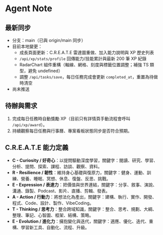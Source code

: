# Agent Note

## 最新同步
- 分支：main（已與 origin/main 同步）
- 目前本地變更：
  - 成長頁面更新：C.R.E.A.T.E 雷達圖重做、加入能力說明與 XP 歷史列表
  - `/api/xp/stats/profile` 回傳能力/技能累計與最新 200 筆 XP 紀錄
  - RadarChart 組件重構（軸線、網格、刻度與標籤位置調整；補強 TS 類型，避免 undefined）
  - 調整 `/api/tasks/save`，每日任務完成會更新 `completed_at`，重置為待做時清空
- 尚未推送

## 待辦與需求
1. 完成每日任務時自動獎勵 XP（目前只有詳情頁手動流程會呼叫 `/api/xp/award`）。
2. 持續觀察每日任務與行事曆、專案看板狀態同步是否符合預期。

## C.R.E.A.T.E 能力定義
- **C - Curiosity / 好奇心**：以提問驅動深度學習，關鍵字：閱讀、研究、學習、分析、提問、探索、課程、訪談、觀察、資料。
- **R - Resilience / 韌性**：維持身心基礎與復原力，關鍵字：健身、運動、訓練、營養、睡眠、冥想、休息、復盤、反思、挑戰。
- **E - Expression / 表達力**：把價值與世界連結，關鍵字：分享、敘事、演說、溝通、錄製、Podcast、影片、直播、剪輯、發表。
- **A - Action / 行動力**：將想法化為產出，關鍵字：建構、執行、實作、開發、程式、Code、設計、製作、VibeCoding。
- **T - Thinking / 思考力**：整合跨域知識，關鍵字：整合、思考、規劃、大綱、整理、筆記、心智圖、框架、結構、策略。
- **E - Evolution / 進化力**：擁抱變化與迭代，關鍵字：適應、優化、迭代、重構、學習新工具、自動化、流程、升級。
